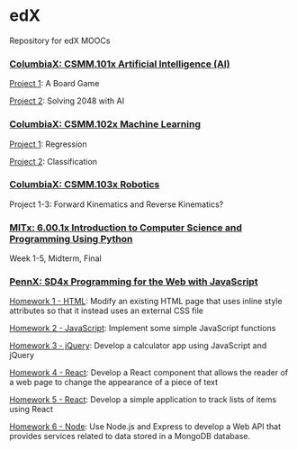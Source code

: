 # edX
Repository for edX MOOCs

### [ColumbiaX: CSMM.101x Artificial Intelligence (AI)](https://www.edx.org/course/artificial-intelligence-ai-columbiax-csmm-101x-4)

[Project 1](https://github.com/inmyprime/edX/tree/master/ColumbiaX%20CSMM.101x%20Artificial%20Intelligence%20(AI)/AI%20Project%201): A Board Game

[Project 2](https://github.com/inmyprime/edX/tree/master/ColumbiaX%20CSMM.101x%20Artificial%20Intelligence%20(AI)/AI%20Project%202): Solving 2048 with AI

### [ColumbiaX: CSMM.102x Machine Learning](https://www.edx.org/course/machine-learning-columbiax-csmm-102x-2)

[Project 1](https://github.com/inmyprime/edX/tree/master/ColumbiaX%20CSMM.102x%20Machine%20Learning/ML%20Project%201): Regression

[Project 2](https://github.com/inmyprime/edX/tree/master/ColumbiaX%20CSMM.102x%20Machine%20Learning/ML%20Project%202): Classification

### [ColumbiaX: CSMM.103x Robotics](https://www.edx.org/course/robotics-columbiax-csmm-103x-2)

Project 1-3: Forward Kinematics and Reverse Kinematics?

### [MITx: 6.00.1x Introduction to Computer Science and Programming Using Python](https://www.edx.org/course/introduction-computer-science-mitx-6-00-1x-11)

Week 1-5, Midterm, Final  

### [PennX: SD4x Programming for the Web with JavaScript](https://www.edx.org/course/programming-web-javascript-pennx-sd4x)

[Homework 1 - HTML](https://github.com/inmyprime/edX/tree/master/PennX%20SD4x%20Programming%20for%20the%20Web%20with%20JavaScript/Homework%201%20-%20HTML): Modify an existing HTML page that uses inline style attributes so that it instead uses an external CSS file

[Homework 2 - JavaScript](https://github.com/inmyprime/edX/tree/master/PennX%20SD4x%20Programming%20for%20the%20Web%20with%20JavaScript/Homework%202%20-%20JavaScript): Implement some simple JavaScript functions

[Homework 3 - jQuery](https://github.com/inmyprime/edX/tree/master/PennX%20SD4x%20Programming%20for%20the%20Web%20with%20JavaScript/Homework%203%20-%20jQuery): Develop a calculator app using JavaScript and jQuery

[Homework 4 - React](https://github.com/inmyprime/edX/tree/master/PennX%20SD4x%20Programming%20for%20the%20Web%20with%20JavaScript/Homework%204%20-%20React): Develop a React component that allows the reader of a web page to change the appearance of a piece of text

[Homework 5 - React](https://github.com/inmyprime/edX/tree/master/PennX%20SD4x%20Programming%20for%20the%20Web%20with%20JavaScript/Homework%205%20-%20React): Develop a simple application to track lists of items using React

[Homework 6 - Node](https://github.com/inmyprime/edX/tree/master/PennX%20SD4x%20Programming%20for%20the%20Web%20with%20JavaScript/Homework%206%20-%20Node): Use Node.js and Express to develop a Web API that provides services related to data stored in a MongoDB database.